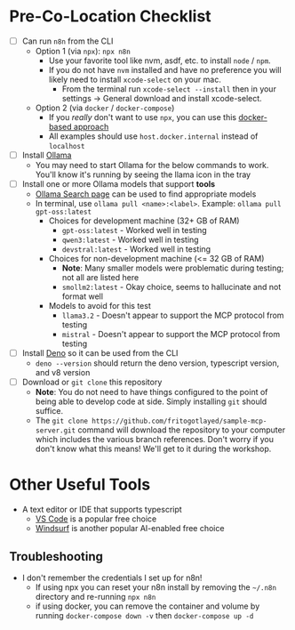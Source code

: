# Pre-Co-Location Checklist

- [ ] Can run `n8n` from the CLI
  - Option 1 (via `npx`): `npx n8n`
    - Use your favorite tool like nvm, asdf, etc. to install `node` / `npm`.
    - If you do not have `nvm` installed and have no preference you will likely need to install `xcode-select` on your
      mac.
      - From the terminal run `xcode-select --install` then in your settings -> General download and install
        xcode-select.
  - Option 2 (via `docker` / `docker-compose`)
    - If you _really_ don't want to use `npx`, you can use this
      [docker-based approach](https://github.com/fritogotlayed/n8n-playground)
    - All examples should use `host.docker.internal` instead of `localhost`
- [ ] Install [Ollama](https://ollama.com/download)
  - You may need to start Ollama for the below commands to work. You'll know it's running by seeing the llama icon in
    the tray
- [ ] Install one or more Ollama models that support **tools**
  - [Ollama Search page](https://ollama.com/search?c=tools) can be used to find appropriate models
  - In terminal, use `ollama pull <name>:<label>`. Example: `ollama pull gpt-oss:latest`
    - Choices for development machine (32+ GB of RAM)
      - `gpt-oss:latest` - Worked well in testing
      - `qwen3:latest` - Worked well in testing
      - `devstral:latest` - Worked well in testing
    - Choices for non-development machine (<= 32 GB of RAM)
      - **Note**: Many smaller models were problematic during testing; not all are listed here
      - `smollm2:latest` - Okay choice, seems to hallucinate and not format well
    - Models to avoid for this test
      - `llama3.2` - Doesn't appear to support the MCP protocol from testing
      - `mistral` - Doesn't appear to support the MCP protocol from testing
- [ ] Install [Deno](https://deno.com/) so it can be used from the CLI
  - `deno --version` should return the deno version, typescript version, and v8 version
- [ ] Download or `git clone` this repository
  - **Note**: You do not need to have things configured to the point of being able to develop code at side. Simply
    installing `git` should suffice.
  - The `git clone https://github.com/fritogotlayed/sample-mcp-server.git` command will download the repository to your
    computer which includes the various branch references. Don't worry if you don't know what this means! We'll get to
    it during the workshop.

# Other Useful Tools

- A text editor or IDE that supports typescript
  - [VS Code](https://code.visualstudio.com/) is a popular free choice
  - [Windsurf](https://windsurf.com/download) is another popular AI-enabled free choice

## Troubleshooting

- I don't remember the credentials I set up for n8n!
  - If using npx you can reset your n8n install by removing the `~/.n8n` directory and re-running `npx n8n`
  - if using docker, you can remove the container and volume by running `docker-compose down -v` then
    `docker-compose up -d`
